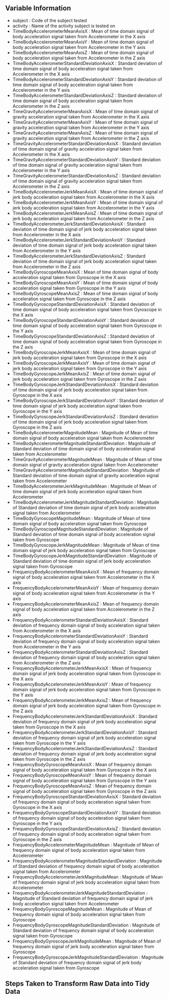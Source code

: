## Variable Information
- subject : Code of the subject tested
- activity : Name of the activity subject is tested on
- TimeBodyAccelerometerMeanAxisX : Mean of time domain signal of body acceleration signal taken from Accelerometer in the X axis
- TimeBodyAccelerometerMeanAxisY : Mean of time domain signal of body acceleration signal taken from Accelerometer in the Y axis
- TimeBodyAccelerometerMeanAxisZ : Mean of time domain signal of body acceleration signal taken from Accelerometer in the Z axis
- TimeBodyAccelerometerStandardDeviationAxisX : Standard deviation of time domain signal of body acceleration signal taken from Accelerometer in the X axis
- TimeBodyAccelerometerStandardDeviationAxisY : Standard deviation of time domain signal of body acceleration signal taken from Accelerometer in the Y axis
- TimeBodyAccelerometerStandardDeviationAxisZ : Standard deviation of time domain signal of body acceleration signal taken from Accelerometer in the Z axis
- TimeGravityAccelerometerMeanAxisX : Mean of time domain signal of gravity acceleration signal taken from Accelerometer in the X axis
- TimeGravityAccelerometerMeanAxisY : Mean of time domain signal of gravity acceleration signal taken from Accelerometer in the Y axis
- TimeGravityAccelerometerMeanAxisZ : Mean of time domain signal of gravity acceleration signal taken from Accelerometer in the Z axis
- TimeGravityAccelerometerStandardDeviationAxisX : Standard deviation of time domain signal of gravity acceleration signal taken from Accelerometer in the X axis
- TimeGravityAccelerometerStandardDeviationAxisY : Standard deviation of time domain signal of gravity acceleration signal taken from Accelerometer in the Y axis
- TimeGravityAccelerometerStandardDeviationAxisZ : Standard deviation of time domain signal of gravity acceleration signal taken from Accelerometer in the Z axis
- TimeBodyAccelerometerJerkMeanAxisX : Mean of time domain signal of jerk body acceleration signal taken from Accelerometer in the X axis
- TimeBodyAccelerometerJerkMeanAxisY : Mean of time domain signal of jerk body acceleration signal taken from Accelerometer in the Y axis
- TimeBodyAccelerometerJerkMeanAxisZ : Mean of time domain signal of jerk body acceleration signal taken from Accelerometer in the Z axis
- TimeBodyAccelerometerJerkStandardDeviationAxisX : Standard deviation of time domain signal of jerk body acceleration signal taken from Accelerometer in the X axis
- TimeBodyAccelerometerJerkStandardDeviationAxisY : Standard deviation of time domain signal of jerk body acceleration signal taken from Accelerometer in the Y axis
- TimeBodyAccelerometerJerkStandardDeviationAxisZ : Standard deviation of time domain signal of jerk body acceleration signal taken from Accelerometer in the Z axis
- TimeBodyGyroscopeMeanAxisX : Mean of time domain signal of body acceleration signal taken from Gyroscope in the X axis
- TimeBodyGyroscopeMeanAxisY : Mean of time domain signal of body acceleration signal taken from Gyroscope in the Y axis
- TimeBodyGyroscopeMeanAxisZ : Mean of time domain signal of body acceleration signal taken from Gyroscope in the Z axis
- TimeBodyGyroscopeStandardDeviationAxisX : Standard deviation of time domain signal of body acceleration signal taken from Gyroscope in the X axis
- TimeBodyGyroscopeStandardDeviationAxisY : Standard deviation of time domain signal of body acceleration signal taken from Gyroscope in the Y axis
- TimeBodyGyroscopeStandardDeviationAxisZ : Standard deviation of time domain signal of body acceleration signal taken from Gyroscope in the Z axis
- TimeBodyGyroscopeJerkMeanAxisX : Mean of time domain signal of jerk body acceleration signal taken from Gyroscope in the X axis
- TimeBodyGyroscopeJerkMeanAxisY : Mean of time domain signal of jerk body acceleration signal taken from Gyroscope in the Y axis
- TimeBodyGyroscopeJerkMeanAxisZ : Mean of time domain signal of jerk body acceleration signal taken from Gyroscope in the Z axis
- TimeBodyGyroscopeJerkStandardDeviationAxisX : Standard deviation of time domain signal of jerk body acceleration signal taken from Gyroscope in the X axis
- TimeBodyGyroscopeJerkStandardDeviationAxisY : Standard deviation of time domain signal of jerk body acceleration signal taken from Gyroscope in the Y axis
- TimeBodyGyroscopeJerkStandardDeviationAxisZ : Standard deviation of time domain signal of jerk body acceleration signal taken from Gyroscope in the Z axis
- TimeBodyAccelerometerMagnitudeMean : Magnitude of Mean of time domain signal of body acceleration signal taken from Accelerometer
- TimeBodyAccelerometerMagnitudeStandardDeviation : Magnitude of Standard deviation of time domain signal of body acceleration signal taken from Accelerometer
- TimeGravityAccelerometerMagnitudeMean : Magnitude of Mean of time domain signal of gravity acceleration signal taken from Accelerometer
- TimeGravityAccelerometerMagnitudeStandardDeviation : Magnitude of Standard deviation of time domain signal of gravity acceleration signal taken from Accelerometer
- TimeBodyAccelerometerJerkMagnitudeMean : Magnitude of Mean of time domain signal of jerk body acceleration signal taken from Accelerometer
- TimeBodyAccelerometerJerkMagnitudeStandardDeviation : Magnitude of Standard deviation of time domain signal of jerk body acceleration signal taken from Accelerometer
- TimeBodyGyroscopeMagnitudeMean : Magnitude of Mean of time domain signal of body acceleration signal taken from Gyroscope
- TimeBodyGyroscopeMagnitudeStandardDeviation : Magnitude of Standard deviation of time domain signal of body acceleration signal taken from Gyroscope
- TimeBodyGyroscopeJerkMagnitudeMean : Magnitude of Mean of time domain signal of jerk body acceleration signal taken from Gyroscope
- TimeBodyGyroscopeJerkMagnitudeStandardDeviation : Magnitude of Standard deviation of time domain signal of jerk body acceleration signal taken from Gyroscope
- FrequencyBodyAccelerometerMeanAxisX : Mean of frequency domain signal of body acceleration signal taken from Accelerometer in the X axis
- FrequencyBodyAccelerometerMeanAxisY : Mean of frequency domain signal of body acceleration signal taken from Accelerometer in the Y axis
- FrequencyBodyAccelerometerMeanAxisZ : Mean of frequency domain signal of body acceleration signal taken from Accelerometer in the Z axis
- FrequencyBodyAccelerometerStandardDeviationAxisX : Standard deviation of frequency domain signal of body acceleration signal taken from Accelerometer in the X axis
- FrequencyBodyAccelerometerStandardDeviationAxisY : Standard deviation of frequency domain signal of body acceleration signal taken from Accelerometer in the Y axis
- FrequencyBodyAccelerometerStandardDeviationAxisZ : Standard deviation of frequency domain signal of body acceleration signal taken from Accelerometer in the Z axis
- FrequencyBodyAccelerometerJerkMeanAxisX : Mean of frequency domain signal of jerk body acceleration signal taken from Gyroscope in the X axis
- FrequencyBodyAccelerometerJerkMeanAxisY : Mean of frequency domain signal of jerk body acceleration signal taken from Gyroscope in the Y axis
- FrequencyBodyAccelerometerJerkMeanAxisZ : Mean of frequency domain signal of jerk body acceleration signal taken from Gyroscope in the Z axis
- FrequencyBodyAccelerometerJerkStandardDeviationAxisX : Standard deviation of frequency domain signal of jerk body acceleration signal taken from Gyroscope in the X axis
- FrequencyBodyAccelerometerJerkStandardDeviationAxisY : Standard deviation of frequency domain signal of jerk body acceleration signal taken from Gyroscope in the Y axis
- FrequencyBodyAccelerometerJerkStandardDeviationAxisZ : Standard deviation of frequency domain signal of jerk body acceleration signal taken from Gyroscope in the Z axis
- FrequencyBodyGyroscopeMeanAxisX : Mean of frequency domain signal of body acceleration signal taken from Gyroscope in the X axis
- FrequencyBodyGyroscopeMeanAxisY : Mean of frequency domain signal of body acceleration signal taken from Gyroscope in the Y axis
- FrequencyBodyGyroscopeMeanAxisZ : Mean of frequency domain signal of body acceleration signal taken from Gyroscope in the Z axis
- FrequencyBodyGyroscopeStandardDeviationAxisX : Standard deviation of frequency domain signal of body acceleration signal taken from Gyroscope in the X axis
- FrequencyBodyGyroscopeStandardDeviationAxisY : Standard deviation of frequency domain signal of body acceleration signal taken from Gyroscope in the Y axis
- FrequencyBodyGyroscopeStandardDeviationAxisZ : Standard deviation of frequency domain signal of body acceleration signal taken from Gyroscope in the Z axis
- FrequencyBodyAccelerometerMagnitudeMean : Magnitude of Mean of frequency domain signal of body acceleration signal taken from Accelerometer
- FrequencyBodyAccelerometerMagnitudeStandardDeviation : Magnitude of Standard deviation of frequency domain signal of body acceleration signal taken from Accelerometer
- FrequencyBodyAccelerometerJerkMagnitudeMean : Magnitude of Mean of frequency domain signal of jerk body acceleration signal taken from Accelerometer
- FrequencyBodyAccelerometerJerkMagnitudeStandardDeviation : Magnitude of Standard deviation of frequency domain signal of jerk body acceleration signal taken from Accelerometer
- FrequencyBodyGyroscopeMagnitudeMean : Magnitude of Mean of frequency domain signal of body acceleration signal taken from Gyroscope
- FrequencyBodyGyroscopeMagnitudeStandardDeviation : Magnitude of Standard deviation of frequency domain signal of body acceleration signal taken from Gyroscope
- FrequencyBodyGyroscopeJerkMagnitudeMean : Magnitude of Mean of frequency domain signal of jerk body acceleration signal taken from Gyroscope
- FrequencyBodyGyroscopeJerkMagnitudeStandardDeviation : Magnitude of Standard deviation of frequency domain signal of jerk body acceleration signal taken from Gyroscope
## Steps Taken to Transform Raw Data into Tidy Data
